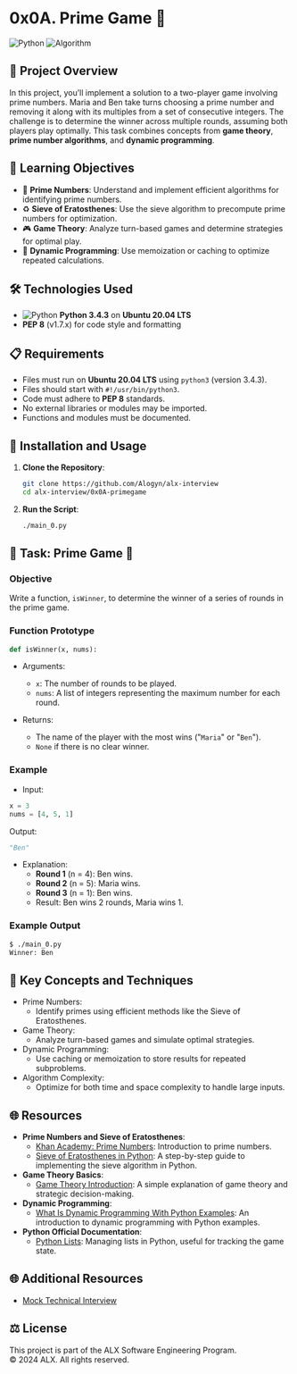 # 0x0A. Prime Game 🎲

![Python](https://img.shields.io/badge/Python-3.4.3-blue?style=flat-square&logo=python) ![Algorithm](https://img.shields.io/badge/Algorithm-Game_Theory-lightgrey?style=flat-square&logo=python)

## 📖 Project Overview
In this project, you’ll implement a solution to a two-player game involving prime numbers. Maria and Ben take turns choosing a prime number and removing it along with its multiples from a set of consecutive integers. The challenge is to determine the winner across multiple rounds, assuming both players play optimally. This task combines concepts from **game theory**, **prime number algorithms**, and **dynamic programming**.

## 🎯 Learning Objectives
- 🧮 **Prime Numbers**: Understand and implement efficient algorithms for identifying prime numbers.
- ♻️ **Sieve of Eratosthenes**: Use the sieve algorithm to precompute prime numbers for optimization.
- 🎮 **Game Theory**: Analyze turn-based games and determine strategies for optimal play.
- 🚀 **Dynamic Programming**: Use memoization or caching to optimize repeated calculations.

## 🛠️ Technologies Used
- ![Python](https://img.shields.io/badge/Python-3.4.3-blue?style=flat-square&logo=python) **Python 3.4.3** on **Ubuntu 20.04 LTS**
- **PEP 8** (v1.7.x) for code style and formatting

## 📋 Requirements
- Files must run on **Ubuntu 20.04 LTS** using `python3` (version 3.4.3).
- Files should start with `#!/usr/bin/python3`.
- Code must adhere to **PEP 8** standards.
- No external libraries or modules may be imported.
- Functions and modules must be documented.

## 🚀 Installation and Usage

1. **Clone the Repository**:
    ```bash
    git clone https://github.com/Alogyn/alx-interview
    cd alx-interview/0x0A-primegame
    ```

2. **Run the Script**:
    ```bash
    ./main_0.py
    ```

## 📝 Task: Prime Game 🎲

### Objective
Write a function, `isWinner`, to determine the winner of a series of rounds in the prime game.

### Function Prototype
```python
def isWinner(x, nums):
```

- Arguments:
  - `x`: The number of rounds to be played.
  - `nums`: A list of integers representing the maximum number for each round.

- Returns:
  - The name of the player with the most wins ("`Maria`" or "`Ben`").
  - `None` if there is no clear winner.

### Example
- Input:
```python
x = 3
nums = [4, 5, 1]
```

Output:
```python
"Ben"
```

- Explanation:
  - **Round 1** (n = 4): Ben wins.
  - **Round 2** (n = 5): Maria wins.
  - **Round 3** (n = 1): Ben wins.
  - Result: Ben wins 2 rounds, Maria wins 1.

### Example Output
```bash
$ ./main_0.py
Winner: Ben
```

## 🧠 Key Concepts and Techniques
- Prime Numbers:
  - Identify primes using efficient methods like the Sieve of Eratosthenes.
- Game Theory:
  - Analyze turn-based games and simulate optimal strategies.
- Dynamic Programming:
  - Use caching or memoization to store results for repeated subproblems.
- Algorithm Complexity:
  - Optimize for both time and space complexity to handle large inputs.

## 🌐 Resources
- **Prime Numbers and Sieve of Eratosthenes**:
  - [Khan Academy: Prime Numbers](https://www.khanacademy.org/math/cc-fourth-grade-math/imp-factors-multiples-and-patterns/imp-prime-and-composite-numbers/v/prime-numbers): Introduction to prime numbers.
  - [Sieve of Eratosthenes in Python](https://www.geeksforgeeks.org/sieve-of-eratosthenes/): A step-by-step guide to implementing the sieve algorithm in Python.
- **Game Theory Basics**:
  - [Game Theory Introduction](https://www.investopedia.com/terms/g/gametheory.asp): A simple explanation of game theory and strategic decision-making.
- **Dynamic Programming**:
  - [What Is Dynamic Programming With Python Examples](https://skerritt.blog/dynamic-programming/): An introduction to dynamic programming with Python examples.
- **Python Official Documentation**:
  - [Python Lists](https://docs.python.org/3/tutorial/introduction.html#lists): Managing lists in Python, useful for tracking the game state.

## 🌐 Additional Resources
- [Mock Technical Interview](https://www.youtube.com/watch?feature=shared&v=Jw2pniZCLi8)

## ⚖️ License
This project is part of the ALX Software Engineering Program.  
© 2024 ALX. All rights reserved.
